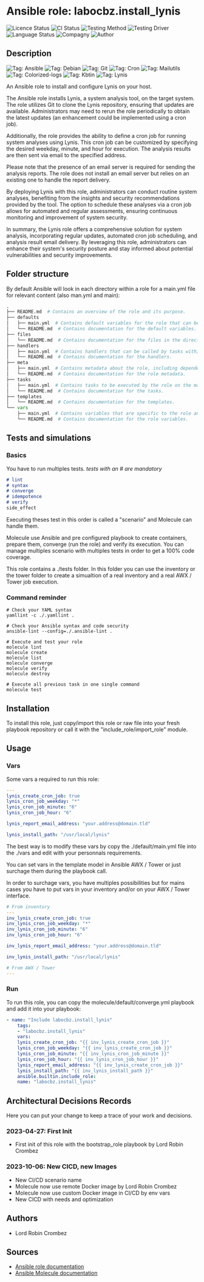 # Ansible role: labocbz.install_lynis

![Licence Status](https://img.shields.io/badge/licence-MIT-brightgreen)
![CI Status](https://img.shields.io/badge/CI-success-brightgreen)
![Testing Method](https://img.shields.io/badge/Testing%20Method-Ansible%20Molecule-blueviolet)
![Testing Driver](https://img.shields.io/badge/Testing%20Driver-docker-blueviolet)
![Language Status](https://img.shields.io/badge/language-Ansible-red)
![Compagny](https://img.shields.io/badge/Compagny-Labo--CBZ-blue)
![Author](https://img.shields.io/badge/Author-Lord%20Robin%20Cbz-blue)

## Description

![Tag: Ansible](https://img.shields.io/badge/Tech-Ansible-orange)
![Tag: Debian](https://img.shields.io/badge/Tech-Debian-orange)
![Tag: Git](https://img.shields.io/badge/Tech-Git-orange)
![Tag: Cron](https://img.shields.io/badge/Tech-Cron-orange)
![Tag: Mailutils](https://img.shields.io/badge/Tech-Mailutils-orange)
![Tag: Colorized-logs](https://img.shields.io/badge/Tech-Colorized--logs-orange)
![Tag: Kbtin](https://img.shields.io/badge/Tech-Kbtin-orange)
![Tag: Lynis](https://img.shields.io/badge/Tech-Lynis-orange)

An Ansible role to install and configure Lynis on your host.

The Ansible role installs Lynis, a system analysis tool, on the target system. The role utilizes Git to clone the Lynis repository, ensuring that updates are available. Administrators may need to rerun the role periodically to obtain the latest updates (an enhancement could be implemented using a cron job).

Additionally, the role provides the ability to define a cron job for running system analyses using Lynis. This cron job can be customized by specifying the desired weekday, minute, and hour for execution. The analysis results are then sent via email to the specified address.

Please note that the presence of an email server is required for sending the analysis reports. The role does not install an email server but relies on an existing one to handle the report delivery.

By deploying Lynis with this role, administrators can conduct routine system analyses, benefiting from the insights and security recommendations provided by the tool. The option to schedule these analyses via a cron job allows for automated and regular assessments, ensuring continuous monitoring and improvement of system security.

In summary, the Lynis role offers a comprehensive solution for system analysis, incorporating regular updates, automated cron job scheduling, and analysis result email delivery. By leveraging this role, administrators can enhance their system's security posture and stay informed about potential vulnerabilities and security improvements.

## Folder structure

By default Ansible will look in each directory within a role for a main.yml file for relevant content (also man.yml and main):

```PYTHON
.
├── README.md  # Contains an overview of the role and its purpose.
├── defaults
│   ├── main.yml  # Contains default variables for the role that can be overridden by users.
│   └── README.md  # Contains documentation for the default variables.
├── files
│   └── README.md  # Contains documentation for the files in the directory.
├── handlers
│   ├── main.yml  # Contains handlers that can be called by tasks within the role.
│   └── README.md  # Contains documentation for the handlers.
├── meta
│   ├── main.yml  # Contains metadata about the role, including dependencies and supported platforms.
│   └── README.md  # Contains documentation for the role metadata.
├── tasks
│   ├── main.yml  # Contains tasks to be executed by the role on the managed nodes.
│   └── README.md  # Contains documentation for the tasks.
├── templates
│   └── README.md  # Contains documentation for the templates.
└── vars
    ├── main.yml  # Contains variables that are specific to the role and are not meant to be overridden.
    └── README.md  # Contains documentation for the role variables.
```

## Tests and simulations

### Basics

You have to run multiples tests. *tests with an # are mandatory*

```MARKDOWN
# lint
# syntax
# converge
# idempotence
# verify
side_effect
```

Executing theses test in this order is called a "scenario" and Molecule can handle them.

Molecule use Ansible and pre configured playbook to create containers, prepare them, converge (run the role) and verify its execution.
You can manage multiples scenario with multiples tests in order to get a 100% code coverage.

This role contains a ./tests folder. In this folder you can use the inventory or the tower folder to create a simualtion of a real inventory and a real AWX / Tower job execution.

### Command reminder

```SHELL
# Check your YAML syntax
yamllint -c ./.yamllint .

# Check your Ansible syntax and code security
ansible-lint --config=./.ansible-lint .

# Execute and test your role
molecule lint
molecule create
molecule list
molecule converge
molecule verify
molecule destroy

# Execute all previous task in one single command
molecule test
```

## Installation

To install this role, just copy/import this role or raw file into your fresh playbook repository or call it with the "include_role/import_role" module.

## Usage

### Vars

Some vars a required to run this role:

```YAML
---
lynis_create_cron_job: true
lynis_cron_job_weekday: "*"
lynis_cron_job_minute: "6"
lynis_cron_job_hour: "6"

lynis_report_email_address: "your.address@domain.tld"

lynis_install_path: "/usr/local/lynis"

```

The best way is to modify these vars by copy the ./default/main.yml file into the ./vars and edit with your personnals requirements.

You can set vars in the template model in Ansible AWX / Tower or just surchage them during the playbook call.

In order to surchage vars, you have multiples possibilities but for mains cases you have to put vars in your inventory and/or on your AWX / Tower interface.

```YAML
# From inventory
---
inv_lynis_create_cron_job: true
inv_lynis_cron_job_weekday: "*"
inv_lynis_cron_job_minute: "6"
inv_lynis_cron_job_hour: "6"

inv_lynis_report_email_address: "your.address@domain.tld"

inv_lynis_install_path: "/usr/local/lynis"

```

```YAML
# From AWX / Tower
---

```

### Run

To run this role, you can copy the molecule/default/converge.yml playbook and add it into your playbook:

```YAML
- name: "Include labocbz.install_lynis"
    tags:
    - "labocbz.install_lynis"
    vars:
    lynis_create_cron_job: "{{ inv_lynis_create_cron_job }}"
    lynis_cron_job_weekday: "{{ inv_lynis_create_cron_job }}"
    lynis_cron_job_minute: "{{ inv_lynis_cron_job_minute }}"
    lynis_cron_job_hour: "{{ inv_lynis_cron_job_hour }}"
    lynis_report_email_address: "{{ inv_lynis_create_cron_job }}"
    lynis_install_path: "{{ inv_lynis_install_path }}"
    ansible.builtin.include_role:
    name: "labocbz.install_lynis"
```

## Architectural Decisions Records

Here you can put your change to keep a trace of your work and decisions.

### 2023-04-27: First Init

* First init of this role with the bootstrap_role playbook by Lord Robin Crombez

### 2023-10-06: New CICD, new Images

* New CI/CD scenario name
* Molecule now use remote Docker image by Lord Robin Crombez
* Molecule now use custom Docker image in CI/CD by env vars
* New CICD with needs and optimization

## Authors

* Lord Robin Crombez

## Sources

* [Ansible role documentation](https://docs.ansible.com/ansible/latest/playbook_guide/playbooks_reuse_roles.html)
* [Ansible Molecule documentation](https://molecule.readthedocs.io/)
